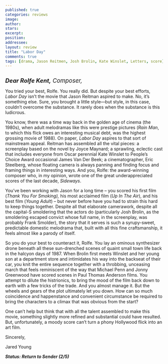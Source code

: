 ```yaml
---
published: true
categories: reviews
image:
author: 
stars: 
excerpt: 
position: 
addressee: 
layout: review
title: "Labor Day"
comments: true
tags: [drama, Jason Reitmen, Josh Brolin, Kate Winslet, Letters, score]
---
```

<div><p><span class="full-image-block ssNonEditable"><span><a href="/letters/2014/2/2/labor-day.html"><img src="http://static.squarespace.com/static/5005f6bcc4aa41161b33e89e/5329cf1fe4b07c068ebf74de/5329cf1fe4b07c068ebf7950/1391375779183/Labor%20Day.jpg" alt="" /></a></span></span></p>
<p><em><span style="font-size:120%;"><span style="font-size:110%;"><strong>Dear Rolfe Kent,</strong> Composer,</span></span></em></p>
<p>You tried your best, Rolfe. You really did. But despite your best efforts, <em>Labor Day</em> isn&rsquo;t the movie that Jason Reitman aspired to make. No, it&rsquo;s something else. Sure, you brought a little style&mdash;but style, in this case, couldn&rsquo;t overcome the substance. It rarely does when the substance is this ludicrous.&nbsp;</p>
<p>You know, there was a time way back in the golden age of cinema (the 1980s), when adult melodramas like this were prestige pictures (<em>Rain Man</em>, to which this flick owes an interesting musical debt, was the highest grossing movie of 1988). On paper<em>, Labor Day</em> aspires to that sort of mainstream appeal. Reitman has assembled all the vital pieces: a screenplay based on the novel by Joyce Maynard; a sprawling, eclectic cast that includes everyone from Oscar perennial Kate Winslet to People&rsquo;s Choice Award occasional James Van Der Beek; a cinematographer, Eric Steelberg, whose floating camera is always panning and finding focus and framing things in interesting ways. And you, Rolfe: the award-winning composer who, in my opinion, wrote one of the great underappreciated scores of the last decade,<em> Sideways</em>.&nbsp;</p>
<p>You&rsquo;ve been working with Jason for a long time &ndash; you scored his first film (<em>Thank You For Smoking),</em> his most acclaimed film (<em>Up In The Air</em>), and his best film (<em>Young Adult</em>) &ndash; but never before have you had to strain this hard to keep things together. Despite all that elaborate camerawork, despite all the capital-S smoldering that the actors do (particularly Josh Brolin, as the smoldering escaped convict whose full name, in the screenplay, was probably Frank Smolder), the story that it serves is such a syrupy-sweet, predictable domestic melodrama that, built with all this fine craftsmanship, it feels almost like a parody of itself.</p>
<p>So you do your best to counteract it, Rolfe. You lay an ominous synthesizer drone beneath all these sun-drenched scenes of quaint small town life back in the halcyon days of 1987. When Brolin first meets Winslet and her young son at a department store and intimidates his way into the backseat of their car, you knit the entire sequence together with a throbbing, unceasing march that feels reminiscent of the way that Michael Penn and Jonny Greenwood have scored scenes in Paul Thomas Anderson films. You attempt to dilute the histrionics, to bring the mood of the film back down to earth with a few tricks of the trade. And you almost manage it. But the wheels and gears of the plot ultimately let you down. How can so much coincidence and happenstance and convenient circumstance be required to bring the characters to a climax that was obvious from the start? &nbsp;</p>
<p>One can&rsquo;t help but think that with all the talent assembled to make this movie, something slightly more refined and substantial could have resulted. But, unfortunately, a moody score can&rsquo;t turn a phony Hollywood flick into an art film.</p>
<p>Sincerely,</p>
<p>Jared Young</p>
<p><strong><em>Status: Return to Sender (2/5)</em></strong></p></div>
